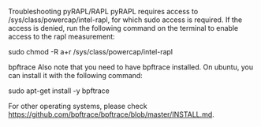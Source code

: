 Troubleshooting
pyRAPL/RAPL
pyRAPL requires access to /sys/class/powercap/intel-rapl, for which sudo access is required. If the access is denied, run the following command on the terminal to enable access to the rapl measurement:

sudo chmod -R a+r /sys/class/powercap/intel-rapl

bpftrace
Also note that you need to have bpftrace installed. On ubuntu, you can install it with the following command:

sudo apt-get install -y bpftrace

For other operating systems, please check https://github.com/bpftrace/bpftrace/blob/master/INSTALL.md.